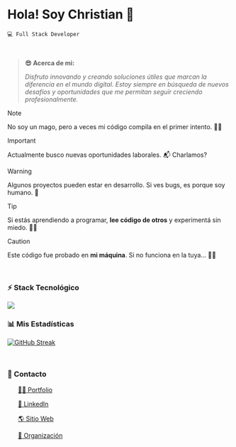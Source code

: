 # Hola! Soy Christian 🖖  
`💻 Full Stack Developer`

<br />

> **😎 Acerca de mi:**
>
> *Disfruto innovando y creando soluciones útiles que marcan la diferencia en el mundo digital. Estoy siempre en búsqueda de nuevos desafíos y oportunidades que me permitan seguir creciendo profesionalmente.*

> [!NOTE]  
> No soy un mago, pero a veces mi código compila en el primer intento. 🎩✨ 

> [!IMPORTANT]  
> Actualmente busco nuevas oportunidades laborales. 📬 Charlamos?

> [!WARNING]  
> Algunos proyectos pueden estar en desarrollo. Si ves bugs, es porque soy humano. 👀 

> [!TIP]  
> Si estás aprendiendo a programar, **lee código de otros** y experimentá sin miedo. 🧑‍💻  

> [!CAUTION]  
> Este código fue probado en **mi máquina**. Si no funciona en la tuya… 🤷‍♂️   

<br />

### ⚡ Stack Tecnológico
<img src="https://skillicons.dev/icons?i=regex,md,html,css,bootstrap,tailwind,js,ts,vite,react,nextjs,express,sequelize,postgresql,mysql,mongodb,nodejs,postman,docker,bash,npm,git,github,githubactions" />

<br />

### 📊 Mis Estadísticas
[![GitHub Streak](https://streak-stats.demolab.com?user=scodify&theme=soft-green&locale=es)](https://git.io/streak-stats)

<br />

### 🔗 Contacto 
<ul style="list-style:none;">
  <li style="padding-bottom:15px;"><a href="https://cledesma.vercel.app/" target="_blank">🧑‍💻 Portfolio</a></li>
  <li style="padding-bottom:15px;"><a href="https://www.linkedin.com/in/cledesma92/" target="_blank">💼 LinkedIn</a></li>
  <li style="padding-bottom:15px;"><a href="https://softcodify.vercel.app/" target="_blank">🌎 Sitio Web</a></li>
  <li style="padding-bottom:15px;"><a href="https://github.com/SCodify-partners" target="_blank">🏢 Organización</a></li>
</ul>

<br />
